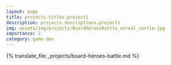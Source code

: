 ```yaml
---
layout: page
title: projects.titles.project1
description: projects.descriptions.project1
img: assets/img/projects/BoardHeroesBattle_unreal_castle.jpg
importance: 2
category: game-dev
---
```


{% translate_file _projects/board-heroes-battle.md %}
